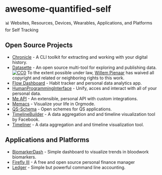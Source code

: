 # awesome-quantified-self

:bar_chart: Websites, Resources, Devices, Wearables, Applications, and Platforms for Self Tracking

## Open Source Projects

- [Chronicle](https://github.com/chronicle-app/chronicle-etl) - A CLI toolkit for extracting and working with your digital history.
- [Datasette](https://github.com/simonw/datasette) - An open source multi-tool for exploring and publishing data. [![CC0](http://mirrors.creativecommons.org/presskit/buttons/88x31/svg/cc-zero.svg)](https://creativecommons.org/publicdomain/zero/1.0/) To the extent possible under law, [Willem Pienaar](https://github.com/willempienaar) has waived all copyright and related or neighboring rights to this work.
- [Flow Dashboard](https://github.com/onejgordon/flow-dashboard) - Habit tracker and personal data analytics app.
- [HumanProgrammingInterface](https://github.com/karlicoss/HPI) - Unify, acces and interact with all of your personal data.
- [Me API](https://github.com/danfang/me-api) - An extensible, personal API with custom integrations.
- [Memacs](https://github.com/novoid/Memacs) - Visualize your life in Orgmode.
- [QS-Schema](https://github.com/QS-Schema/qs-schema) - Open schemes for QS applications.
- [TimelineBuilder](https://github.com/facebookresearch/personal-timeline) - A data aggregation and and timeline visualization tool by Facebook.
- [Timeliner](https://github.com/mholt/timeliner) - A data aggregation and and timeline visualization tool.

## Applications and Platforms

- [BiomarkerDash](https://github.com/NoTranslationLayer/biomarkerdash) - Simple dashboard to visualize trends in bloodwork biomarkers.
- [Firefly III](https://github.com/firefly-iii/firefly-iii) - A free and open source personal finance manager
- [Ledger](https://github.com/ledger/ledger) - Simple but powerful command line accounting.
